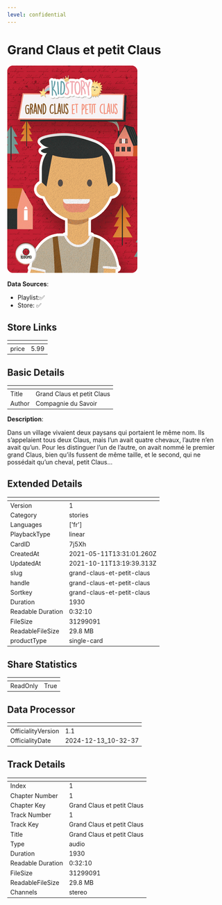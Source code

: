 ```yaml
---
level: confidential
---
```

# Grand Claus et petit Claus

![card_[7j5Xh].png](../../img/cards/card_[7j5Xh].png)

**Data Sources**: 

- Playlist:✅
- Store: ✅


## Store Links

| <!-- --> | <!-- --> |
| - | - |
| price | 5.99 |


## Basic Details

| <!-- --> | <!-- --> |
| - | - |
| Title | Grand Claus et petit Claus |
| Author | Compagnie du Savoir |

**Description**:

Dans un village vivaient deux paysans qui portaient le même nom. Ils s’appelaient tous deux Claus, mais l’un avait quatre chevaux, l’autre n’en avait qu’un. Pour les distinguer l’un de l’autre, on avait nommé le premier grand Claus, bien qu’ils fussent de même taille, et le second, qui ne possédait qu’un cheval, petit Claus...


## Extended Details

| <!-- --> | <!-- --> |
| - | - |
| Version | 1 |
| Category | stories |
| Languages | ['fr'] |
| PlaybackType | linear |
| CardID | 7j5Xh |
| CreatedAt | 2021-05-11T13:31:01.260Z |
| UpdatedAt | 2021-10-11T13:19:39.313Z |
| slug | grand-claus-et-petit-claus |
| handle | grand-claus-et-petit-claus |
| Sortkey | grand-claus-et-petit-claus |
| Duration | 1930 |
| Readable Duration | 0:32:10 |
| FileSize | 31299091 |
| ReadableFileSize | 29.8 MB |
| productType | single-card |


## Share Statistics

| <!-- --> | <!-- --> |
| - | - |
| ReadOnly | True |


## Data Processor

| <!-- --> | <!-- --> |
| - | - |
| OfficialityVersion | 1.1
| OfficialityDate | 2024-12-13_10-32-37


## Track Details

| <!-- --> | <!-- --> |
| - | - |
| Index | 1 |
| Chapter Number | 1 |
| Chapter Key | Grand Claus et petit Claus |
| Track Number | 1 |
| Track Key | Grand Claus et petit Claus |
| Title | Grand Claus et petit Claus |
| Type | audio |
| Duration | 1930 |
| Readable Duration | 0:32:10 |
| FileSize | 31299091 |
| ReadableFileSize | 29.8 MB |
| Channels | stereo |

